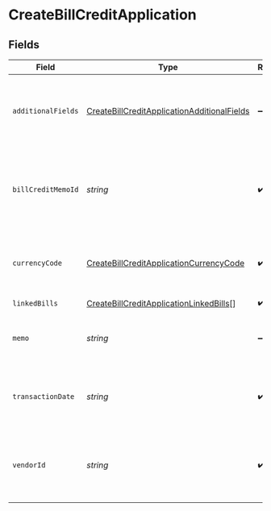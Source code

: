 # CreateBillCreditApplication


## Fields

| Field                                                                                                             | Type                                                                                                              | Required                                                                                                          | Description                                                                                                       |
| ----------------------------------------------------------------------------------------------------------------- | ----------------------------------------------------------------------------------------------------------------- | ----------------------------------------------------------------------------------------------------------------- | ----------------------------------------------------------------------------------------------------------------- |
| `additionalFields`                                                                                                | [CreateBillCreditApplicationAdditionalFields](../../models/shared/createbillcreditapplicationadditionalfields.md) | :heavy_minus_sign:                                                                                                | Additional fields required only for a narrow set of use cases.                                                    |
| `billCreditMemoId`                                                                                                | *string*                                                                                                          | :heavy_check_mark:                                                                                                | The Rutter ID of the [Bill Credit Memo](/rest/version/bill-credit-memos) linked to the bill credit application.   |
| `currencyCode`                                                                                                    | [CreateBillCreditApplicationCurrencyCode](../../models/shared/createbillcreditapplicationcurrencycode.md)         | :heavy_check_mark:                                                                                                | The [ISO 4217](https://www.iso.org/iso-4217-currency-codes.html) currency code of the bill credit application.    |
| `linkedBills`                                                                                                     | [CreateBillCreditApplicationLinkedBills](../../models/shared/createbillcreditapplicationlinkedbills.md)[]         | :heavy_check_mark:                                                                                                | N/A                                                                                                               |
| `memo`                                                                                                            | *string*                                                                                                          | :heavy_minus_sign:                                                                                                | The description of the bill credit application.                                                                   |
| `transactionDate`                                                                                                 | *string*                                                                                                          | :heavy_check_mark:                                                                                                | The [ISO 8601](https://www.iso.org/iso-8601-date-and-time-format.html) timestamp for the bill credit application. |
| `vendorId`                                                                                                        | *string*                                                                                                          | :heavy_check_mark:                                                                                                | The Rutter ID of the [Vendor](/rest/version/vendors) linked to the bill credit application.                       |